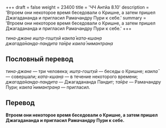 +++
draft = false
weight = 23400
title = 'ЧЧ Антйа 8.10'
description = 'Втроем они некоторое время беседовали о Кришне, а затем пришел Джагадананда и пригласил Рамачандру Пури к себе.'
summary = 'Втроем они некоторое время беседовали о Кришне, а затем пришел Джагадананда и пригласил Рамачандру Пури к себе.'
+++

_тина-джане ишт̣а-гошт̣хӣ каила̄ ката-кшан̣а  
джагада̄нанда-пан̣д̣ита та̄н̇ре каила̄ нимантран̣а_

## Пословный перевод

_тина_\-_джане_ — три человека; _ишт̣а_\-_гошт̣хӣ_ — беседы о Кришне; _каила̄_ — совершали; _ката_\-_кшан̣а_ — в течение некоторого времени; _джагада̄нанда_\-_пан̣д̣ита_ — Джагадананда Пандит; _та̄н̇ре_ — Рамачандру Пури; _каила̄_ _нимантран̣а_ — пригласил.

## Перевод

**Втроем они некоторое время беседовали о Кришне, а затем пришел Джагадананда и пригласил Рамачандру Пури к себе.**
